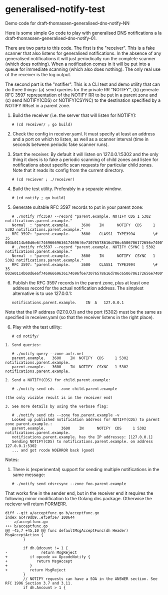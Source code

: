 # generalised-notify-test

Demo code for draft-thomassen-generalised-dns-notify-NN

Here is some simple Go code to play with generalised DNS notifications a la
draft-thomassen-generalised-dns-notify-01.

There are two parts to this code. The first is the "receiver". This is
a fake scanner that also listens for generalised notifications. In the
absence of any generalised notifications it will just periodically run
the complete scanner (which does nothing). When a notification comes
in it will be put into a queue for immediate scanning (which also does
nothing). The only real use of the receiver is the log output.

The second part is the "notifier". This is a CLI test and demo utility
that can do three things: (a) send queries for the private RR "NOTIFY",
(b) generate RFC 3597 representation of the NOTIFY RR to be put in a
parent zone and (c) send NOTIFY(CDS) or NOTIFY(CSYNC) to the destination
specified by a NOTIFY RRset in a parent zone.

1. Build the receiver (i.e. the server that will listen for NOTIFY):
```
   # (cd receiver/ ; go build)
```

2. Check the config in receiver.yaml. It must specify at least an
   address and a port on which to listen, as well as a scanner interval
   (time in seconds between periodic fake scanner runs).

3. Start the receiver. By default it will listen on 127.0.0.1:5302 and
   the only thing it does is to fake a periodic scanning of child
   zones and listen for notifications about specific scan requests for
   particular child zones. Note that it reads its config from the
   current directory.
```   
   # (cd reciever ; ./receiver)
```

4. Build the test utility. Preferably in a separate window.
```
   # (cd notify ; go build)
```

5. Generate suitable RFC 3597 records to put in your parent zone:

```
   # ./notify rfc3597 --record "parent.example. NOTIFY CDS 1 5302 notifications.parent.example."
   Normal  : "parent.example.     3600    IN      NOTIFY  CDS     1 5302 notifications.parent.example."
   RFC 3597: "parent.example.     3600    CLASS1  TYPE3994        \# 35 003b0114b60d6e6f74696669636174696f6e73076578616d706c6506706172656e7400"
   # ./notify rfc3597 --record "parent.example. NOTIFY CSYNC 1 5302 notifications.parent.example."
   Normal  : "parent.example.     3600    IN      NOTIFY  CSYNC   1 5302 notifications.parent.example."
   RFC 3597: "parent.example.     3600    CLASS1  TYPE3994        \# 35 003e0114b60d6e6f74696669636174696f6e73076578616d706c6506706172656e7400"
```

6. Publish the RFC 3597 records in the parent zone, plus at least one address record for the
   actual notification address. The simplest alternative is to use 127.0.0.1:
```
   notifications.parent.example.	IN	A	127.0.0.1
```
   Note that the IP address (127.0.0.1) and the port (5302) must be the
   same as specified in receiver.yaml (so that the receiver listens in
   the right place).

6. Play with the test utility:
```
   # cd notify/
```

	1. Send queries:

```
   # ./notify query --zone axfr.net
   parent.example.   3600    IN  NOTIFY  CDS     1 5302 notifications.parent.example.
   parent.example.   3600    IN  NOTIFY  CSYNC   1 5302 notifications.parent.example.
```
	
    2. Send a NOTIFY(CDS) for child.parent.example:

```
   # ./notify send cds --zone child.parent.example
```	

	(the only visible result is in the receiver end)
	
	3. See more details by using the verbose flag:

```
   # ./notify send cds --zone foo.parent.example -v
   Looked up published notification address for NOTIFY(CDS) to parent zone parent.example.:
   parent.example.       3600    IN      NOTIFY  CDS     1 5302 notifications.parent.example.
   notifications.parent.example. has the IP addresses: [127.0.0.1]
   Sending NOTIFY(CDS) to notifications.parent.example. on address 127.0.0.1:5302
   ... and got rcode NOERROR back (good)
```

Notes:

1. There is (experimental) support for sending multiple notifications in the
   same message:
```
   # ./notify send cds+csync --zone foo.parent.example
```
   That works fine in the sender end, but in the receiver end
   it requires the following minor modification to the Golang
   dns package. Otherwise the reciever will return FORMERR.
```
diff --git a/acceptfunc.go b/acceptfunc.go
index ac479db9..ef59f3e7 100644
--- a/acceptfunc.go
+++ b/acceptfunc.go
@@ -45,7 +45,10 @@ func defaultMsgAcceptFunc(dh Header) MsgAcceptAction {
        }
 
        if dh.Qdcount != 1 {
-               return MsgReject
+          if opcode == OpcodeNotify {
+             return MsgAccept
+          }
+          return MsgReject
        }
        // NOTIFY requests can have a SOA in the ANSWER section. See RFC 1996 Section 3.7 and 3.11.
        if dh.Ancount > 1 {
```
